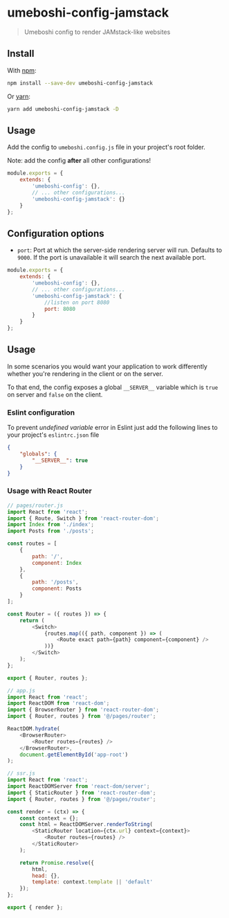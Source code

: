 # umeboshi-config-jamstack

> Umeboshi config to render JAMstack-like websites

## Install

With [npm](https://www.npmjs.com):

```sh
npm install --save-dev umeboshi-config-jamstack
```

Or [yarn](https://yarnpkg.com):

```sh
yarn add umeboshi-config-jamstack -D
```

## Usage

Add the config to `umeboshi.config.js` file in your project's root folder.

Note: add the config **after** all other configurations!

```js
module.exports = {
    extends: {
        'umeboshi-config': {},
        // ... other configurations...
        'umeboshi-config-jamstack': {}
    }
};
```

## Configuration options

-   `port`: Port at which the server-side rendering server will run. Defaults to `9000`. If the port is unavailable it will search the next available port.

```js
module.exports = {
    extends: {
        'umeboshi-config': {},
        // ... other configurations...
        'umeboshi-config-jamstack': {
            //listen on port 8080
            port: 8080
        }
    }
};
```

## Usage

In some scenarios you would want your application to work differently whether you're rendering in the client or on the server.

To that end, the config exposes a global `__SERVER__` variable which is `true` on server and `false` on the client.

### Eslint configuration

To prevent _undefined variable_ error in Eslint just add the following lines to your project's `eslintrc.json` file

```json
{
    "globals": {
        "__SERVER__": true
    }
}
```

### Usage with React Router

```js
// pages/router.js
import React from 'react';
import { Route, Switch } from 'react-router-dom';
import Index from './index';
import Posts from './posts';

const routes = [
    {
        path: '/',
        component: Index
    },
    {
        path: '/posts',
        component: Posts
    }
];

const Router = ({ routes }) => {
    return (
        <Switch>
            {routes.map(({ path, component }) => (
                <Route exact path={path} component={component} />
            ))}
        </Switch>
    );
};

export { Router, routes };
```

```js
// app.js
import React from 'react';
import ReactDOM from 'react-dom';
import { BrowserRouter } from 'react-router-dom';
import { Router, routes } from '@/pages/router';

ReactDOM.hydrate(
    <BrowserRouter>
        <Router routes={routes} />
    </BrowserRouter>,
    document.getElementById('app-root')
);
```

```js
// ssr.js
import React from 'react';
import ReactDOMServer from 'react-dom/server';
import { StaticRouter } from 'react-router-dom';
import { Router, routes } from '@/pages/router';

const render = (ctx) => {
    const context = {};
    const html = ReactDOMServer.renderToString(
        <StaticRouter location={ctx.url} context={context}>
            <Router routes={routes} />
        </StaticRouter>
    );

    return Promise.resolve({
        html,
        head: {},
        template: context.template || 'default'
    });
};

export { render };
```
